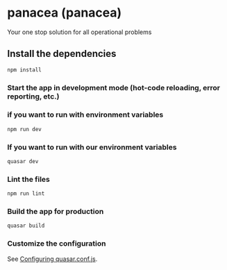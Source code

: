 # panacea (panacea)

Your one stop solution for all operational problems

## Install the dependencies

```bash
npm install
```

### Start the app in development mode (hot-code reloading, error reporting, etc.)

### if you want to run with environment variables

```bash
npm run dev
```

### If you want to run with our environment variables

```bash
quasar dev
```

### Lint the files

```bash
npm run lint
```

### Build the app for production

```bash
quasar build
```

### Customize the configuration

See [Configuring quasar.conf.js](https://quasar.dev/quasar-cli/quasar-conf-js).
